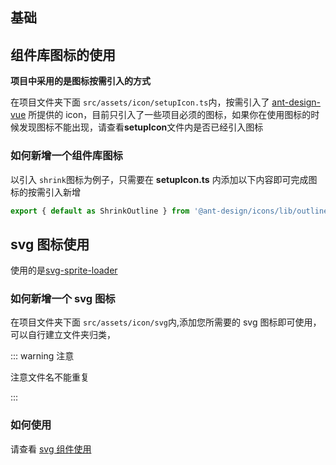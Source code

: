 ## 基础

## 组件库图标的使用

**项目中采用的是图标按需引入的方式**

在项目文件夹下面 `src/assets/icon/setupIcon.ts`内，按需引入了 [ant-design-vue](https://www.antdv.com/components/icon-cn/) 所提供的 icon，目前只引入了一些项目必须的图标，如果你在使用图标的时候发现图标不能出现，请查看**setupIcon**文件内是否已经引入图标

### 如何新增一个组件库图标

以引入 `shrink`图标为例子，只需要在 **setupIcon.ts** 内添加以下内容即可完成图标的按需引入新增

```js
export { default as ShrinkOutline } from '@ant-design/icons/lib/outline/ShrinkOutline';
```

## svg 图标使用

使用的是[svg-sprite-loader](https://github.com/JetBrains/svg-sprite-loader)

### 如何新增一个 svg 图标

在项目文件夹下面 `src/assets/icon/svg`内,添加您所需要的 svg 图标即可使用，可以自行建立文件夹归类，

::: warning 注意

注意文件名不能重复

:::

### 如何使用

请查看 [svg 组件使用](/comp/icon/svg)
